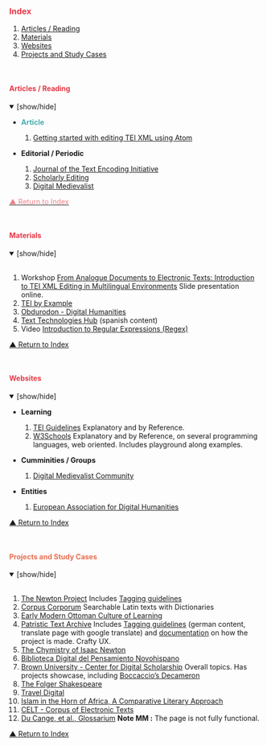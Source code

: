 <!-- TODO MM :  include menu at the all leves;
                collapse func;
                "return to index" link
 -->

### <span style="color:#E63946">Index</span>

1. [Articles / Reading](#articles-/-reading)
2. [Materials](#materials)
3. [Websites](#websites)
4. [Projects and Study Cases](#projects-and-study-Cases)

<br/>

#### <span style="color:#E63946">Articles / Reading</span>
<details open><summary>[show/hide]</summary>

* __<span style="color:#46ACAF">Article</span>__
    1. [Getting started with editing TEI XML using Atom](https://andrewdunning.ca/getting-started-editing-tei-xml-atom)

* __Editorial / Periodic__  
    1. [Journal of the Text Encoding Initiative](https://journals.openedition.org/jtei/)  
    2. [Scholarly Editing](https://scholarlyediting.org/)  
    3. [Digital Medievalist](https://journal.digitalmedievalist.org/)

[<span style="color:#EF8089">&#x25b2; Return to Index](#index)
</details>
<br/>

#### <span style="color:#E63946">Materials</span>
<details open><summary>[show/hide]</summary>
<br/>

1. Workshop [From Analogue Documents to Electronic Texts: Introduction to TEI XML Editing in Multilingual Environments](http://www.sitzextase.de/TeachingTei/slides/slidesDHIB2015/) Slide presentation online.
2. [TEI by Example](https://teibyexample.org/)  
3. [Obdurodon - Digital Humanities](http://dh.obdurodon.org/)  
4. [Text Technologies Hub](https://tthub.io/) (spanish content)
5. Video [Introduction to Regular Expressions (Regex)](https://www.youtube.com/watch?v=sa-TUpSx1JA)

[&#x25b2; Return to Index](#index)
</details>
<br/>

#### <span style="color:#E63946">Websites</span>
<details open><summary>[show/hide]</summary>

* __Learning__
    1. [TEI Guidelines](https://tei-c.org/) Explanatory and by Reference.
    2. [W3Schools](https://www.w3schools.com/) Explanatory and by Reference, on several programming languages, web oriented. Includes playground along examples.

* __Cumminities / Groups__
    1. [Digital Medievalist Community](https://digitalmedievalist.wordpress.com/)

* __Entities__
    1. [European Association for Digital Humanities](https://eadh.org/)

[&#x25b2; Return to Index](#index)
</details>
<br/>

#### <span style="color:#E76F51">Projects and Study Cases</span>
<details open><summary>[show/hide]</summary>
<br/>

1. [The Newton Project](https://www.newtonproject.ox.ac.uk/) Includes [Tagging guidelines](https://www.newtonproject.ox.ac.uk/about-us/tagging-and-transcription-guidelines)
2. [Corpus Corporum](http://www.mlat.uzh.ch/MLS/index.php?lang=0) Searchable Latin texts with Dictionaries
3. [Early Modern Ottoman Culture of Learning](https://mecmua.acdh.oeaw.ac.at/)
4. [Patristic Text Archive](https://pta.bbaw.de/pta/) Includes [Tagging guidelines](https://pta.bbaw.de/pta/project/encoding-guidelines) (german content, translate page with google translate) and [documentation](https://pta.bbaw.de/pta/project/documentation) on how the project is made. Crafty UX.
5. [The Chymistry of Isaac Newton](https://webapp1.dlib.indiana.edu/newton/)
6. [Biblioteca Digital del Pensamiento Novohispano](http://www.bdpn.unam.mx/)  <!-- TODO MM : link not working -->
7. [Brown University - Center for Digital Scholarship](https://library.brown.edu/create/cds/) Overall topics. Has projects showcase, including [Boccaccio’s Decameron](https://www.brown.edu/Departments/Italian_Studies/dweb/)
8. [The Folger Shakespeare](https://shakespeare.folger.edu/)
9. [Travel Digital](https://traveldigital.acdh.oeaw.ac.at/)
10. [Islam in the Horn of Africa, A Comparative Literary Approach](http://www.islhornafr.eu/index.html)
11. [CELT - Corpus of Electronic Texts](https://www.ucc.ie/en/research-sites/celt/)
12. [Du Cange, et al., Glossarium](http://ducange.enc.sorbonne.fr/?clear=1) __Note MM :__ The page is not fully functional.

[&#x25b2; Return to Index](#index)
</details>
<br/>
